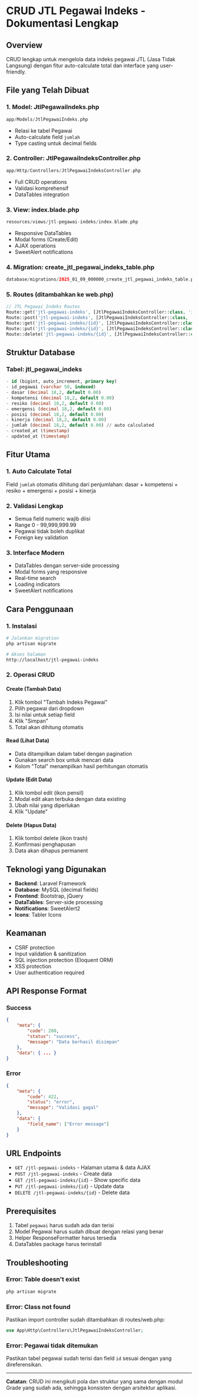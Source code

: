 # CRUD JTL Pegawai Indeks - Dokumentasi Lengkap

## Overview
CRUD lengkap untuk mengelola data indeks pegawai JTL (Jasa Tidak Langsung) dengan fitur auto-calculate total dan interface yang user-friendly.

## File yang Telah Dibuat

### 1. Model: JtlPegawaiIndeks.php
```php
app/Models/JtlPegawaiIndeks.php
```
- Relasi ke tabel Pegawai
- Auto-calculate field `jumlah`
- Type casting untuk decimal fields

### 2. Controller: JtlPegawaiIndeksController.php  
```php
app/Http/Controllers/JtlPegawaiIndeksController.php
```
- Full CRUD operations
- Validasi komprehensif
- DataTables integration

### 3. View: index.blade.php
```php
resources/views/jtl-pegawai-indeks/index.blade.php
```
- Responsive DataTables
- Modal forms (Create/Edit)
- AJAX operations
- SweetAlert notifications

### 4. Migration: create_jtl_pegawai_indeks_table.php
```php
database/migrations/2025_01_09_000000_create_jtl_pegawai_indeks_table.php
```

### 5. Routes (ditambahkan ke web.php)
```php
// JTL Pegawai Indeks Routes
Route::get('jtl-pegawai-indeks', [JtlPegawaiIndeksController::class, 'index']);
Route::post('jtl-pegawai-indeks', [JtlPegawaiIndeksController::class, 'store']);
Route::get('jtl-pegawai-indeks/{id}', [JtlPegawaiIndeksController::class, 'show']);
Route::put('jtl-pegawai-indeks/{id}', [JtlPegawaiIndeksController::class, 'update']);
Route::delete('jtl-pegawai-indeks/{id}', [JtlPegawaiIndeksController::class, 'destroy']);
```

## Struktur Database

### Tabel: jtl_pegawai_indeks
```sql
- id (bigint, auto_increment, primary key)
- id_pegawai (varchar 50, indexed)
- dasar (decimal 18,2, default 0.00)
- kompetensi (decimal 18,2, default 0.00)  
- resiko (decimal 18,2, default 0.00)
- emergensi (decimal 18,2, default 0.00)
- posisi (decimal 18,2, default 0.00)
- kinerja (decimal 18,2, default 0.00)
- jumlah (decimal 18,2, default 0.00) // auto calculated
- created_at (timestamp)
- updated_at (timestamp)
```

## Fitur Utama

### 1. Auto Calculate Total
Field `jumlah` otomatis dihitung dari penjumlahan:
dasar + kompetensi + resiko + emergensi + posisi + kinerja

### 2. Validasi Lengkap
- Semua field numeric wajib diisi
- Range 0 - 99,999,999.99
- Pegawai tidak boleh duplikat
- Foreign key validation

### 3. Interface Modern
- DataTables dengan server-side processing
- Modal forms yang responsive
- Real-time search
- Loading indicators
- SweetAlert notifications

## Cara Penggunaan

### 1. Instalasi
```bash
# Jalankan migration
php artisan migrate

# Akses halaman
http://localhost/jtl-pegawai-indeks
```

### 2. Operasi CRUD

#### Create (Tambah Data)
1. Klik tombol "Tambah Indeks Pegawai"
2. Pilih pegawai dari dropdown
3. Isi nilai untuk setiap field
4. Klik "Simpan"
5. Total akan dihitung otomatis

#### Read (Lihat Data) 
- Data ditampilkan dalam tabel dengan pagination
- Gunakan search box untuk mencari data
- Kolom "Total" menampilkan hasil perhitungan otomatis

#### Update (Edit Data)
1. Klik tombol edit (ikon pensil)
2. Modal edit akan terbuka dengan data existing
3. Ubah nilai yang diperlukan
4. Klik "Update"

#### Delete (Hapus Data)
1. Klik tombol delete (ikon trash)
2. Konfirmasi penghapusan
3. Data akan dihapus permanent

## Teknologi yang Digunakan

- **Backend**: Laravel Framework
- **Database**: MySQL (decimal fields)
- **Frontend**: Bootstrap, jQuery
- **DataTables**: Server-side processing
- **Notifications**: SweetAlert2
- **Icons**: Tabler Icons

## Keamanan

- CSRF protection
- Input validation & sanitization  
- SQL injection protection (Eloquent ORM)
- XSS protection
- User authentication required

## API Response Format

### Success
```json
{
    "meta": {
        "code": 200,
        "status": "success", 
        "message": "Data berhasil disimpan"
    },
    "data": { ... }
}
```

### Error
```json
{
    "meta": {
        "code": 422,
        "status": "error",
        "message": "Validasi gagal"
    },
    "data": {
        "field_name": ["Error message"]
    }
}
```

## URL Endpoints

- `GET /jtl-pegawai-indeks` - Halaman utama & data AJAX
- `POST /jtl-pegawai-indeks` - Create data
- `GET /jtl-pegawai-indeks/{id}` - Show specific data  
- `PUT /jtl-pegawai-indeks/{id}` - Update data
- `DELETE /jtl-pegawai-indeks/{id}` - Delete data

## Prerequisites

1. Tabel `pegawai` harus sudah ada dan terisi
2. Model Pegawai harus sudah dibuat dengan relasi yang benar
3. Helper ResponseFormatter harus tersedia
4. DataTables package harus terinstall

## Troubleshooting

### Error: Table doesn't exist
```bash
php artisan migrate
```

### Error: Class not found
Pastikan import controller sudah ditambahkan di routes/web.php:
```php
use App\Http\Controllers\JtlPegawaiIndeksController;
```

### Error: Pegawai tidak ditemukan
Pastikan tabel pegawai sudah terisi dan field `id` sesuai dengan yang direferensikan.

---

**Catatan**: CRUD ini mengikuti pola dan struktur yang sama dengan modul Grade yang sudah ada, sehingga konsisten dengan arsitektur aplikasi. 